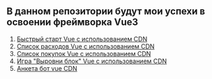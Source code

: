 <h2> В данном репозитории будут мои успехи в освоении фреймворка Vue3 </h2>
<ol> 
  <li><a href="https://markgrig.github.io/myVue/pract/0-list-quickStart/index.html"> Быстрый старт Vue с использованием CDN </a> </li>
  <li> <a href="https://markgrig.github.io/myVue/pract/2-listOfExpenses-validation/index.html"> Список расходов Vue с использованием CDN </a> </li>
  <li> <a href="https://markgrig.github.io/myVue/pract/1-shoppingList-bind/index.html"> Список покупок Vue с использованием CDN </a></li> 
  <li> <a href="https://markgrig.github.io/myVue/pract/3-sizing%20block-computed/index.html"> Игра "Выровни блок" Vue с использованием CDN </a></li>
  <li> <a href="https://markgrig.github.io/myVue/pract/4-botQuestionnaire-watch/index.html"> Анкета бот vue CDN </a></li>
</ol>
